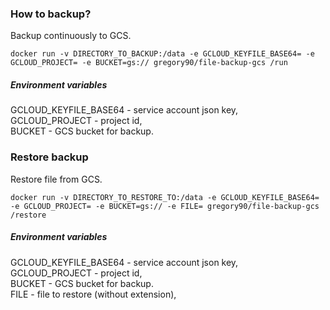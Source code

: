 ### How to backup?
Backup continuously to GCS.

```
docker run -v DIRECTORY_TO_BACKUP:/data -e GCLOUD_KEYFILE_BASE64= -e GCLOUD_PROJECT= -e BUCKET=gs:// gregory90/file-backup-gcs /run
```

##### Environment variables
GCLOUD_KEYFILE_BASE64 - service account json key,  
GCLOUD_PROJECT - project id,  
BUCKET - GCS bucket for backup.  

### Restore backup
Restore file from GCS.

```
docker run -v DIRECTORY_TO_RESTORE_TO:/data -e GCLOUD_KEYFILE_BASE64= -e GCLOUD_PROJECT= -e BUCKET=gs:// -e FILE= gregory90/file-backup-gcs /restore
```

##### Environment variables
GCLOUD_KEYFILE_BASE64 - service account json key,  
GCLOUD_PROJECT - project id,  
BUCKET - GCS bucket for backup.  
FILE - file to restore (without extension),  
